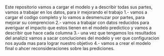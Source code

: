 Este repositorio vamos a cargar el modelo y a describir todas sus partes, vamos a trabajar en los datos, para ir mejorando el trabajo
1.- vamos a cargar el codigo completo y lo vamos a desmenuzar por partes, para mejorar su comprencion 
2.- vamos a trabajar con datos reducidos para averiguar el impacto que estos tienen en el modelo predictico y vamos a describir que hace cada columna
3.- una vez que tengamos los resultados del analiziz vamos a sacar concluciones del modelo y ver que configuracion nos ayuda mas para lograr nuestro objetivo
4.- vamos a crear el modelo final o ahcer reconsideraciones sobre las prediciones.
